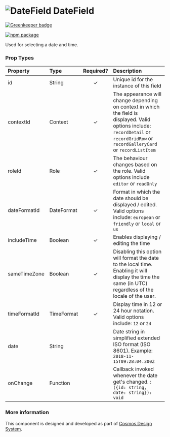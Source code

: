 # ![DateField](https://user-images.githubusercontent.com/44801418/48109955-3488c200-e27c-11e8-9cc6-2ef2fc314db6.png) DateField

[![Greenkeeper badge](https://badges.greenkeeper.io/entercosmos/date-field.svg)](https://greenkeeper.io/)

[![npm package][npm-badge]][npm]

Used for selecting a date and time.	

### Prop Types

| Property | Type | Required? | Description |
|:---|:---|:---:|:---|
| id | String | ✓ | Unique id for the instance of this field |
| contextId | Context | ✓ | The appearance will change depending on context in which the field is displayed. Valid options include: `recordDetail` or `recordGridRow` or `recordGalleryCard` or `recordListItem` |
| roleId | Role | ✓ | The behaviour changes based on the role. Valid options include `editor` or `readOnly` |
| dateFormatId | DateFormat | ✓ | Format in which the date should be displayed / edited. Valid options include: `european` or `friendly` or `local` or `us` |
| includeTime | Boolean | ✓ | Enables displaying / editing the time |
| sameTimeZone | Boolean | ✓ | Disabling this option will format the date to the local time. Enabling it will display the time the same (in UTC) regardless of the locale of the user. |
| timeFormatId | TimeFormat | ✓ | Display time in 12 or 24 hour notation. Valid options include: `12` or `24` |
| date | String |  | Date string in simplified extended ISO format (ISO 8601). Example: `2018-11-15T09:28:04.300Z` |
| onChange | Function |  | Callback invoked whenever the date get's changed. : `({id: string, date: string}): void` |

### More information

This component is designed and developed as part of [Cosmos Design System][cmds]. 

[cmds]: https://github.com/entercosmos/cosmos
[npm-badge]: https://img.shields.io/npm/v/@cmds/date-field.svg
[npm]: https://www.npmjs.com/package/@cmds/date-field
